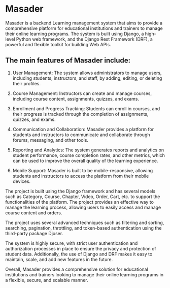 # Masader

Masader is a backend Learning management system that aims to provide a comprehensive platform for educational institutions and trainers to manage their online learning programs. The system is built using Django, a high-level Python web framework, and the Django Rest Framework (DRF), a powerful and flexible toolkit for building Web APIs.

## The main features of Masader include:

1. User Management: The system allows administrators to manage users, including students, instructors, and staff, by adding, editing, or deleting their profiles.

2. Course Management: Instructors can create and manage courses, including course content, assignments, quizzes, and exams.

3. Enrollment and Progress Tracking: Students can enroll in courses, and their progress is tracked through the completion of assignments, quizzes, and exams.

4. Communication and Collaboration: Masader provides a platform for students and instructors to communicate and collaborate through forums, messaging, and other tools.

5. Reporting and Analytics: The system generates reports and analytics on student performance, course completion rates, and other metrics, which can be used to improve the overall quality of the learning experience.

6. Mobile Support: Masader is built to be mobile-responsive, allowing students and instructors to access the platform from their mobile devices.


The project is built using the Django framework and has several models such as Category, Course, Chapter, Video, Order, Cart, etc. to support the functionalities of the platform. 
The project provides an effective way to manage the learning process, allowing users to easily access and manage course content and orders.

The project uses several advanced techniques such as filtering and sorting, searching, pagination, throttling, and token-based authentication using the third-party package Djoser.

The system is highly secure, with strict user authentication and authorization processes in place to ensure the privacy and protection of student data. Additionally, the use of Django and DRF makes it easy to maintain, scale, and add new features in the future.

Overall, Masader provides a comprehensive solution for educational institutions and trainers looking to manage their online learning programs in a flexible, secure, and scalable manner.
